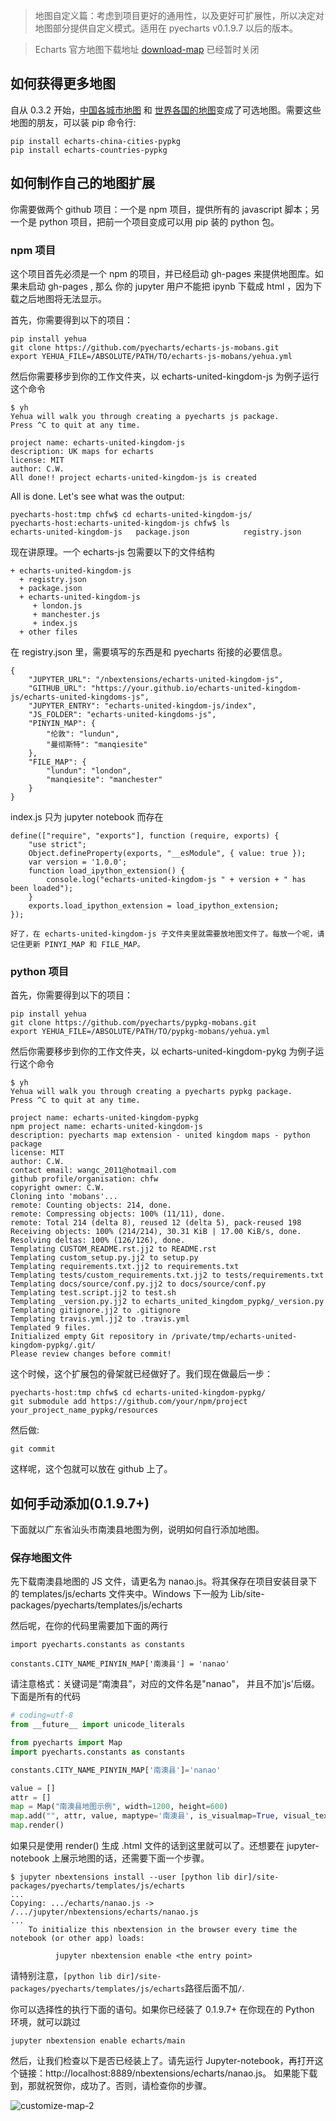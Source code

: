 > 地图自定义篇：考虑到项目更好的通用性，以及更好可扩展性，所以决定对地图部分提供自定义模式。适用在 pyecharts v0.1.9.7 以后的版本。

> Echarts 官方地图下载地址 [download-map](http://echarts.baidu.com/download-map.html) 已经暂时关闭

## 如何获得更多地图

自从 0.3.2 开始，[中国各城市地图](https://github.com/pyecharts/echarts-china-cities-js) 和
[世界各国的地图](https://github.com/pyecharts/echarts-countries-js)变成了可选地图。需要这些地图的朋友，可以装 pip 命令行:

```
pip install echarts-china-cities-pypkg
pip install echarts-countries-pypkg
```

## 如何制作自己的地图扩展

你需要做两个 github 项目：一个是 npm 项目，提供所有的 javascript 脚本；另一个是 python 项目，把前一个项目变成可以用 pip 装的 python 包。

### npm 项目

这个项目首先必须是一个 npm 的项目，并已经启动 gh-pages 来提供地图库。如果未启动 gh-pages , 那么
你的 jupyter 用户不能把 ipynb 下载成 html ，因为下载之后地图将无法显示。

首先，你需要得到以下的项目：

```
pip install yehua
git clone https://github.com/pyecharts/echarts-js-mobans.git
export YEHUA_FILE=/ABSOLUTE/PATH/TO/echarts-js-mobans/yehua.yml
```

然后你需要移步到你的工作文件夹，以 echarts-united-kingdom-js 为例子运行这个命令

```
$ yh
Yehua will walk you through creating a pyecharts js package.
Press ^C to quit at any time.

project name: echarts-united-kingdom-js
description: UK maps for echarts
license: MIT
author: C.W.
All done!! project echarts-united-kingdom-js is created
```

All is done. Let's see what was the output:

```
pyecharts-host:tmp chfw$ cd echarts-united-kingdom-js/
pyecharts-host:echarts-united-kingdom-js chfw$ ls
echarts-united-kingdom-js	package.json			registry.json
```

现在讲原理。一个 echarts-js 包需要以下的文件结构


```
+ echarts-united-kingdom-js
  + registry.json
  + package.json
  + echarts-united-kingdom-js
     + london.js
     + manchester.js
     + index.js
  + other files
```

在 registry.json 里，需要填写的东西是和 pyecharts 衔接的必要信息。
```
{
    "JUPYTER_URL": "/nbextensions/echarts-united-kingdom-js",
    "GITHUB_URL": "https://your.github.io/echarts-united-kingdom-js/echarts-united-kingdoms-js",
    "JUPYTER_ENTRY": "echarts-united-kingdom-js/index",
    "JS_FOLDER": "echarts-united-kingdoms-js",
    "PINYIN_MAP": {
        "伦敦": "lundun",
        "曼彻斯特": "manqiesite"
    },
    "FILE_MAP": {
        "lundun": "london",
        "manqiesite": "manchester"
    }
}
```

index.js 只为 jupyter notebook 而存在
```
define(["require", "exports"], function (require, exports) {
    "use strict";
    Object.defineProperty(exports, "__esModule", { value: true });
    var version = '1.0.0';
    function load_ipython_extension() {
        console.log("echarts-united-kingdom-js " + version + " has been loaded");
    }
    exports.load_ipython_extension = load_ipython_extension;
});

好了，在 echarts-united-kingdom-js 子文件夹里就需要放地图文件了。每放一个呢，请记住更新 PINYI_MAP 和 FILE_MAP。

```

### python 项目

首先，你需要得到以下的项目：

```
pip install yehua
git clone https://github.com/pyecharts/pypkg-mobans.git
export YEHUA_FILE=/ABSOLUTE/PATH/TO/pypkg-mobans/yehua.yml
```

然后你需要移步到你的工作文件夹，以 echarts-united-kingdom-pykg 为例子运行这个命令

```
$ yh
Yehua will walk you through creating a pyecharts pypkg package.
Press ^C to quit at any time.

project name: echarts-united-kingdom-pypkg
npm project name: echarts-united-kingdom-js
description: pyecharts map extension - united kingdom maps - python package
license: MIT
author: C.W.
contact email: wangc_2011@hotmail.com
github profile/organisation: chfw
copyright owner: C.W.
Cloning into 'mobans'...
remote: Counting objects: 214, done.
remote: Compressing objects: 100% (11/11), done.
remote: Total 214 (delta 8), reused 12 (delta 5), pack-reused 198
Receiving objects: 100% (214/214), 30.31 KiB | 17.00 KiB/s, done.
Resolving deltas: 100% (126/126), done.
Templating CUSTOM_README.rst.jj2 to README.rst
Templating custom_setup.py.jj2 to setup.py
Templating requirements.txt.jj2 to requirements.txt
Templating tests/custom_requirements.txt.jj2 to tests/requirements.txt
Templating docs/source/conf.py.jj2 to docs/source/conf.py
Templating test.script.jj2 to test.sh
Templating _version.py.jj2 to echarts_united_kingdom_pypkg/_version.py
Templating gitignore.jj2 to .gitignore
Templating travis.yml.jj2 to .travis.yml
Templated 9 files.
Initialized empty Git repository in /private/tmp/echarts-united-kingdom-pypkg/.git/
Please review changes before commit!
```

这个时候，这个扩展包的骨架就已经做好了。我们现在做最后一步：


```
pyecharts-host:tmp chfw$ cd echarts-united-kingdom-pypkg/
git submodule add https://github.com/your/npm/project your_project_name_pypkg/resources
```

然后做:

```
git commit
```

这样呢，这个包就可以放在 github 上了。


## 如何手动添加(0.1.9.7+)
下面就以广东省汕头市南澳县地图为例，说明如何自行添加地图。

### 保存地图文件
先下载南澳县地图的 JS 文件，请更名为 nanao.js。将其保存在项目安装目录下的 templates/js/echarts 文件夹中。Windows 下一般为 Lib/site-packages/pyecharts/templates/js/echarts

然后呢，在你的代码里需要加下面的两行

```
import pyecharts.constants as constants

constants.CITY_NAME_PINYIN_MAP['南澳县'] = 'nanao'
```

请注意格式：关键词是“南澳县”，对应的文件名是"nanao"， 并且不加'js'后缀。下面是所有的代码

```python
# coding=utf-8
from __future__ import unicode_literals

from pyecharts import Map
import pyecharts.constants as constants

constants.CITY_NAME_PINYIN_MAP['南澳县']='nanao'

value = []
attr = []
map = Map("南澳县地图示例", width=1200, height=600)
map.add("", attr, value, maptype='南澳县', is_visualmap=True, visual_text_color='#000')
map.render()
```

如果只是使用 render() 生成 .html 文件的话到这里就可以了。还想要在 jupyter-notebook 上展示地图的话，还需要下面一个步骤。

```
$ jupyter nbextensions install --user [python lib dir]/site-packages/pyecharts/templates/js/echarts
...
Copying: .../echarts/nanao.js -> /.../jupyter/nbextensions/echarts/nanao.js
...
    To initialize this nbextension in the browser every time the notebook (or other app) loads:

          jupyter nbextension enable <the entry point>
```

请特别注意，`[python lib dir]/site-packages/pyecharts/templates/js/echarts`路径后面不加`/`.

你可以选择性的执行下面的语句。如果你已经装了 0.1.9.7+ 在你现在的 Python 环境，就可以跳过

```
jupyter nbextension enable echarts/main
```

然后，让我们检查以下是否已经装上了。请先运行 Jupyter-notebook，再打开这个链接：http://localhost:8889/nbextensions/echarts/nanao.js。
如果能下载到，那就祝贺你，成功了。否则，请检查你的步骤。

![customize-map-2](https://user-images.githubusercontent.com/19553554/35104708-9d88455a-fca4-11e7-8fb1-1aff8e0066ef.png)


